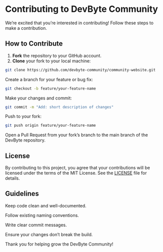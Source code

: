 # Contributing to DevByte Community

We’re excited that you’re interested in contributing! Follow these steps to make a contribution.

## How to Contribute

1. **Fork** the repository to your GitHub account.
2. **Clone** your fork to your local machine:
```bash
git clone https://github.com/devbyte-community/community-website.git
```
Create a branch for your feature or bug fix:
```bash
git checkout -b feature/your-feature-name
```
Make your changes and commit:
```bash
git commit -m "Add: short description of changes"
```
Push to your fork:
```bash
git push origin feature/your-feature-name
```
Open a Pull Request from your fork’s branch to the main branch of the DevByte repository.

## License
By contributing to this project, you agree that your contributions will be licensed under the terms of the MIT License. See the [LICENSE](./LICENSE.md) file for details.

## Guidelines

Keep code clean and well-documented.

Follow existing naming conventions.

Write clear commit messages.

Ensure your changes don’t break the build.

Thank you for helping grow the DevByte Community!
